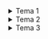 <details>
  <summary>
    Tema 1
  </summary>
  
### Cerință:
> Simularea unei stații de încărcare vehicule electrice, folosind mai multe LED-uri și butoane.

### Detalii tehnice: 
> (1p) LED-ul RGB reprezintă disponibilitatea stației. Dacă stația este liberă, LED-ul va fi verde, iar dacă stația este ocupată, se va face roșu.

> (2p) LED-urile simple reprezintă gradul de încărcare al bateriei, pe care îl vom simula printr-un loader progresiv (L1 = 25%, L2 = 50%, L3 = 75%, L4 = 100%). Loader-ul se încarcă prin aprinderea succesivă a LED-urilor, la un interval fix de 3s. LED-ul care semnifică procentul curent de încărcare va avea starea de clipire, LED-urile din urma lui fiind aprinse continuu, iar celelalte stinse.

> (1p) Apăsarea scurtă a butonului de start va porni încărcarea. Apăsarea acestui buton în timpul încărcării nu va face nimic.

> (2p) Apăsarea lungă a butonului de stop va opri încărcarea forțat și va reseta stația la starea liberă. Apăsarea acestui buton cât timp stația este liberă nu va face nimic.

### Pentru acest proiect am folosit:
> 4x LED-uri (pentru a simula procentul de încărcare)

> 1x LED RGB (pentru starea de liber sau ocupat)

> 2x Butoane (pentru start încărcare și stop încărcare)

> 8x Rezistoare (7x 220/330ohm, 2x 1K)

> Breadboard

> Linii de legătură

### Cum funcționează?
> La început, "stația" este liberă, ceea ce înseamnă că LED-ul RGB este verde, iar LED-urile de încărcare sunt stinse.

> Butonul START pornește încărcarea, adică LED-ul RGB se face roșu, după care LED-ul L1 clipeste timp de 3 secunde, iar la final rămâne aprins, urmând ca cel de-al doilea să facă același lucru, și așa mai departe.

> Când toate cele 4 LED-uri au trecut prin această stare, ele vor clipi simultan de 3 ori, iar apoi se vor stinge, iar LED-ul RGB va deveni din nou verde.

> Dacă în orice moment pe parcursul încărcării se apasă minim o secundă butonul de STOP, încărcarea se va opri.

> Când butoanele de START / STOP sunt apăsate scurt în timpul încărcării, nu se va întâmpla nimic.

### Poze cu implementarea pe breadboard:
<p>
  <img src="https://github.com/gabirelul/IR_CTI_3/blob/main/Tema_1/media/1.jpg?raw=true" width="300"/>
  <img src="https://github.com/gabirelul/IR_CTI_3/blob/main/Tema_1/media/2.jpg?raw=true" width="300"/>
  <img src="https://github.com/gabirelul/IR_CTI_3/blob/main/Tema_1/media/3.jpg?raw=true" width="300"/>
</p>

### Schema electrică
<img src="https://github.com/gabirelul/IR_CTI_3/blob/main/Tema_1/media/sch.jpg?raw=true" width="300"/>

### Video:
<a href="https://github.com/gabirelul/IR_CTI_3/blob/main/Tema_1/media/vid.mp4?raw=true" download="Tema1_Video.mp4">Descarcă video Tema 1</a>
</details>

<details>
  <summary>
    Tema 2
  </summary>
  
### Cerință:
> Crearea unui joc asemănător cu TypeRacer

### Detalii tehnice: 
> **LED RGB - Indicator de stare:**
> În starea de repaus, LED-ul va avea culoarea albă.
> La apăsarea butonului de start, LED-ul va clipi timp de 3 secunde, indicând o numărătoare inversă până la începerea rundei.
> În timpul unei runde: LED-ul va fi verde dacă textul introdus este corect și va deveni roșu în caz de greșeală.

> **Butonul Start/Stop:**
> Modul de repaus: Dacă jocul este oprit, apăsarea butonului inițiază o nouă rundă după o numărătoare inversă de 3 secunde.
> În timpul unei runde: Dacă runda este activă, apăsarea butonului o va opri imediat.

> **Butonul de dificultate:**
> Butonul de dificultate controlează viteza cu care apar cuvintele și poate fi folosit doar în starea de repaus.
> La fiecare apăsare, dificultatea se schimbă ciclind între: (Easy, Medium, Hard).
> La schimbarea dificultății, se trimite un mesaj prin serial: “Easy/Medium/Hard mode on!”.
> Pentru gestionarea apăsărilor butoanelor, se utilizează debouncing și întreruperi. Timerele sunt folosite pentru a seta frecvența apariției cuvintelor.

> **Generarea cuvintelor:**
> Se va crea un dicționar de cuvinte.
> În timpul unei runde, cuvintele vor fi afișate în terminal într-o ordine aleatorie.
> Dacă cuvântul curent a fost scris corect, un cuvânt nou va fi afișat imediat. Dacă nu, un nou cuvânt va apărea după intervalul de timp stabilit în funcție de dificultate.
> Pentru a genera numere aleatorii, se utilizează funcția `random()`.

> **Alte observații:**
> Timpul alocat pentru o rundă este de 30 de secunde.
> La sfârșitul fiecărei runde, se va afișa în terminal câte cuvinte au fost scrise corect.

### Pentru acest proiect am folosit:
> Arduino UNO (ATmega328P microcontroller)
> 
> 1x LED RGB (pentru a semnaliza dacă cuvântul corect e scris greșit sau nu)
> 
> 2x Butoane (pentru start/stop rundă și pentru selectarea dificultății)
> 
> 5x Rezistoare (3x 220/330 ohm, 2x 1000 ohm)
> 
> Breadbord
> 
> Fire de legătură

### Cum funcționează?
> Jocul este în repaus. LED-ul RGB are culoarea albă.

> Se alege dificultatea jocului folosind butonul de dificultate, iar în terminal va apărea “Easy/Medium/Hard mode on!”.

> Se apasă butonul de start/stop.

> LED-ul clipește timp de 3 secunde, iar în terminal se va afișa numărătoarea înversă: 3, 2, 1.

> LED-ul devine verde și încep să apară cuvinte de tastat.

> La tastarea corectă, următorul cuvânt apare imediat. Dacă nu se tastează cuvântul în timpul stabilit de dificultate, va apărea un nou cuvânt.

> O greșeală face LED-ul să devină roșu. Pentru a corecta cuvântul, se va folosi tasta BackSpace.

> După 30 de secunde, runda se termină, iar în terminal se va afișa scorul: numărul total de cuvinte scrise corect.

> Jocul se poate opri oricând cu butonul de start/stop.

### Poze cu implementarea pe breadboard:
<p>
  <img src="https://github.com/gabirelul/IR_CTI_3/blob/main/Tema_2/media/1.JPG?raw=true" width="300"/>
  <img src="https://github.com/gabirelul/IR_CTI_3/blob/main/Tema_2/media/2.JPG?raw=true" width="300"/>
</p>

### Schema electrică
<img src="https://github.com/gabirelul/IR_CTI_3/blob/main/Tema_2/media/wokwi.jpg?raw=true" width="300"/>

### Video:
<a href="https://github.com/gabirelul/IR_CTI_3/blob/main/Tema_2/media/vid.MOV?raw=true" download="Tema2_Video.MOV">Descarcă video Tema 2</a>

</details>

<details>
  <summary> Tema 3</summary>

## Descriere
Această temă reprezintă un joc competitiv de reflex pentru doi jucători. Scopul fiecărui jucător este să apese cât mai rapid butonul asociat culorii afișate pe LED-ul RGB. Punctajul este afișat pe un LCD și actualizat pe parcursul jocului. La final, jocul indică câștigătorul și scorul final.

## Componente utilizate
- **6x LED-uri** (2 grupuri de câte 3 LED-uri, fiecare grup având culori diferite)
- **2x LED RGB** (1 pentru fiecare jucător)
- **6x butoane** (3 pentru fiecare jucător)
- **1x LCD**
- **1x servomotor**
- **2x Breadboard**
- **Fire de legătură**
- **2x Arduino Uno**

## Cerințe
1. **Inițializare**
   - La pornirea jocului, un mesaj de bun venit este afișat pe LCD.
   - Jocul poate fi pornit printr-un buton dedicat sau apăsarea unui buton dintre cele existente.

2. **Desfășurarea Rundelor**
   - Fiecare jucător are 3 butoane și un LED RGB. LED-ul RGB afișează o culoare, iar jucătorul trebuie să apese rapid butonul corespunzător.
   - Răspunsul corect aduce puncte, iar răspunsul mai rapid oferă punctaj mai mare.
   - La finalul fiecărei runde, punctajul este actualizat pe LCD.

3. **Finalizarea Jocului**
   - Servomotorul indică progresul jocului. O rotație completă marchează sfârșitul jocului.
   - LCD-ul afișează câștigătorul și scorul final, apoi revine la ecranul de start.
  
## Bonusuri implementate
- **Animație pe LCD** la pornirea jocului.
- **Numele jucătorilor** introduse prin interfața serială.

## Poze cu implementarea pe breadboard
<p>
  <img src="https://github.com/mariaxadina/Robotica/blob/main/Tema_3/media/1.JPG?raw=true" width="300"/>
  <img src="https://github.com/mariaxadina/Robotica/blob/main/Tema_3/media/2.JPG?raw=true" width="300"/>
  <img src="https://github.com/mariaxadina/Robotica/blob/main/Tema_3/media/3.JPG?raw=true" width="300"/>
  <img src="https://github.com/mariaxadina/Robotica/blob/main/Tema_3/media/4.JPG?raw=true" width="300"/>
  <img src="https://github.com/mariaxadina/Robotica/blob/main/Tema_3/media/5.JPG?raw=true" width="300"/>
</p>

## Schema electrică
<img src="https://github.com/gabirelul/IR_CTI_3/blob/main/Tema_3/media/video.MP4?raw=true" width="300"/>

## Video
<a href="https://github.com/gabirelul/IR_CTI_3/blob/main/Tema_3/media/video.MP4?raw=true" download="Tema3_Video.MP4">Descarcă video Tema 3</a>

## Publicare
Codul proiectului se găsește pe GitHub și include toate detaliile necesare pentru replicarea proiectului.

</details>
